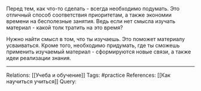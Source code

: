 Перед тем, как что-то сделать - всегда необходимо подумать. Это отличный способ соответствия приоритетам, а также экономии времени на бесполезные занятия. Ведь если нет смысла изучать материал - какой толк тратить на это время?

Нужно найти смысл в том, что ты изучаешь. Это поможет материалу усваиваться. Кроме того, необходимо придумать, где ты сможешь применить изучаемый материал - сформируются новые связи, а также идеи реализации знания. 

___
Relations: [[Учеба и обучение]] 
Tags: #practice 
References: [[Как научиться учиться]] 
Query:  